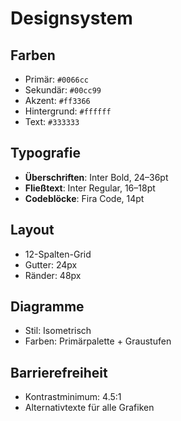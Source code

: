 # Designsystem

## Farben
- Primär: `#0066cc`
- Sekundär: `#00cc99`
- Akzent: `#ff3366`
- Hintergrund: `#ffffff`
- Text: `#333333`

## Typografie
- **Überschriften**: Inter Bold, 24–36pt
- **Fließtext**: Inter Regular, 16–18pt
- **Codeblöcke**: Fira Code, 14pt

## Layout
- 12-Spalten-Grid
- Gutter: 24px
- Ränder: 48px

## Diagramme
- Stil: Isometrisch
- Farben: Primärpalette + Graustufen

## Barrierefreiheit
- Kontrastminimum: 4.5:1
- Alternativtexte für alle Grafiken
